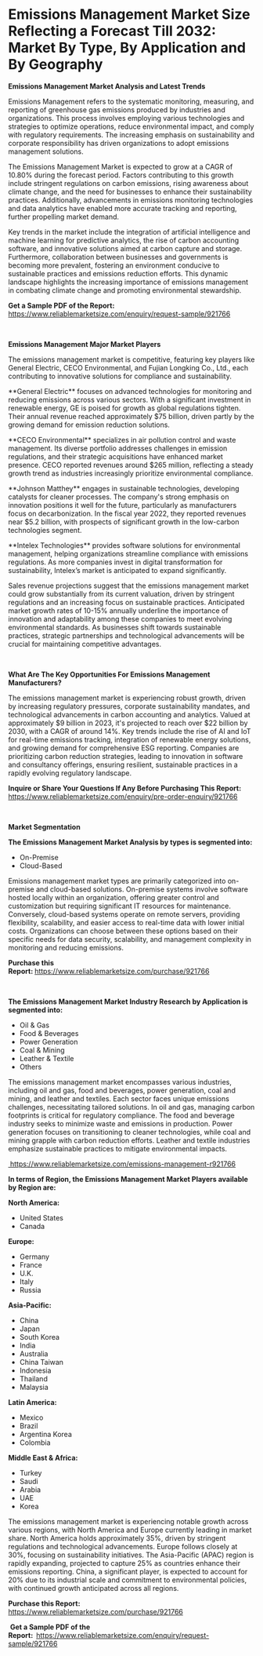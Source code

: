 <p><h1>Emissions Management Market Size Reflecting a Forecast Till 2032: Market By Type, By Application and By Geography</h1></p><p><strong>Emissions Management Market Analysis and Latest Trends</strong></p>
<p><p>Emissions Management refers to the systematic monitoring, measuring, and reporting of greenhouse gas emissions produced by industries and organizations. This process involves employing various technologies and strategies to optimize operations, reduce environmental impact, and comply with regulatory requirements. The increasing emphasis on sustainability and corporate responsibility has driven organizations to adopt emissions management solutions.</p><p>The Emissions Management Market is expected to grow at a CAGR of 10.80% during the forecast period. Factors contributing to this growth include stringent regulations on carbon emissions, rising awareness about climate change, and the need for businesses to enhance their sustainability practices. Additionally, advancements in emissions monitoring technologies and data analytics have enabled more accurate tracking and reporting, further propelling market demand.</p><p>Key trends in the market include the integration of artificial intelligence and machine learning for predictive analytics, the rise of carbon accounting software, and innovative solutions aimed at carbon capture and storage. Furthermore, collaboration between businesses and governments is becoming more prevalent, fostering an environment conducive to sustainable practices and emissions reduction efforts. This dynamic landscape highlights the increasing importance of emissions management in combating climate change and promoting environmental stewardship.</p></p>
<p><strong>Get a Sample PDF of the Report:&nbsp;</strong> <a href="https://www.reliablemarketsize.com/enquiry/request-sample/921766?utm_campaign=2176&utm_medium=2&utm_source=Github&utm_content=ia&utm_term=16042025&utm_id=emissions-management">https://www.reliablemarketsize.com/enquiry/request-sample/921766</a></p>
<p>&nbsp;</p>
<p><strong>Emissions Management Major Market Players</strong></p>
<p><p>The emissions management market is competitive, featuring key players like General Electric, CECO Environmental, and Fujian Longking Co., Ltd., each contributing to innovative solutions for compliance and sustainability.</p><p>**General Electric** focuses on advanced technologies for monitoring and reducing emissions across various sectors. With a significant investment in renewable energy, GE is poised for growth as global regulations tighten. Their annual revenue reached approximately $75 billion, driven partly by the growing demand for emission reduction solutions.</p><p>**CECO Environmental** specializes in air pollution control and waste management. Its diverse portfolio addresses challenges in emission regulations, and their strategic acquisitions have enhanced market presence. CECO reported revenues around $265 million, reflecting a steady growth trend as industries increasingly prioritize environmental compliance.</p><p>**Johnson Matthey** engages in sustainable technologies, developing catalysts for cleaner processes. The company's strong emphasis on innovation positions it well for the future, particularly as manufacturers focus on decarbonization. In the fiscal year 2022, they reported revenues near $5.2 billion, with prospects of significant growth in the low-carbon technologies segment.</p><p>**Intelex Technologies** provides software solutions for environmental management, helping organizations streamline compliance with emissions regulations. As more companies invest in digital transformation for sustainability, Intelex’s market is anticipated to expand significantly.</p><p>Sales revenue projections suggest that the emissions management market could grow substantially from its current valuation, driven by stringent regulations and an increasing focus on sustainable practices. Anticipated market growth rates of 10-15% annually underline the importance of innovation and adaptability among these companies to meet evolving environmental standards. As businesses shift towards sustainable practices, strategic partnerships and technological advancements will be crucial for maintaining competitive advantages.</p></p>
<p>&nbsp;</p>
<p><strong>What Are The Key Opportunities For Emissions Management Manufacturers?</strong></p>
<p><p>The emissions management market is experiencing robust growth, driven by increasing regulatory pressures, corporate sustainability mandates, and technological advancements in carbon accounting and analytics. Valued at approximately $9 billion in 2023, it's projected to reach over $22 billion by 2030, with a CAGR of around 14%. Key trends include the rise of AI and IoT for real-time emissions tracking, integration of renewable energy solutions, and growing demand for comprehensive ESG reporting. Companies are prioritizing carbon reduction strategies, leading to innovation in software and consultancy offerings, ensuring resilient, sustainable practices in a rapidly evolving regulatory landscape.</p></p>
<p><strong>Inquire or Share Your Questions If Any Before Purchasing This Report:</strong> <a href="https://www.reliablemarketsize.com/enquiry/pre-order-enquiry/921766?utm_campaign=2176&utm_medium=2&utm_source=Github&utm_content=ia&utm_term=16042025&utm_id=emissions-management">https://www.reliablemarketsize.com/enquiry/pre-order-enquiry/921766</a></p>
<p>&nbsp;</p>
<p><strong>Market Segmentation</strong></p>
<p><strong>The Emissions Management Market Analysis by types is segmented into:</strong></p>
<p><ul><li>On-Premise</li><li>Cloud-Based</li></ul></p>
<p><p>Emissions management market types are primarily categorized into on-premise and cloud-based solutions. On-premise systems involve software hosted locally within an organization, offering greater control and customization but requiring significant IT resources for maintenance. Conversely, cloud-based systems operate on remote servers, providing flexibility, scalability, and easier access to real-time data with lower initial costs. Organizations can choose between these options based on their specific needs for data security, scalability, and management complexity in monitoring and reducing emissions.</p></p>
<p><strong>Purchase this Report:&nbsp;</strong><a href="https://www.reliablemarketsize.com/purchase/921766?utm_campaign=2176&utm_medium=2&utm_source=Github&utm_content=ia&utm_term=16042025&utm_id=emissions-management">https://www.reliablemarketsize.com/purchase/921766</a></p>
<p>&nbsp;</p>
<p><strong>The Emissions Management Market Industry Research by Application is segmented into:</strong></p>
<p><ul><li>Oil & Gas</li><li>Food & Beverages</li><li>Power Generation</li><li>Coal & Mining</li><li>Leather & Textile</li><li>Others</li></ul></p>
<p><p>The emissions management market encompasses various industries, including oil and gas, food and beverages, power generation, coal and mining, and leather and textiles. Each sector faces unique emissions challenges, necessitating tailored solutions. In oil and gas, managing carbon footprints is critical for regulatory compliance. The food and beverage industry seeks to minimize waste and emissions in production. Power generation focuses on transitioning to cleaner technologies, while coal and mining grapple with carbon reduction efforts. Leather and textile industries emphasize sustainable practices to mitigate environmental impacts.</p></p>
<p><a href="https://www.reliablemarketsize.com/emissions-management-r921766?utm_campaign=2176&utm_medium=2&utm_source=Github&utm_content=ia&utm_term=16042025&utm_id=emissions-management">&nbsp;https://www.reliablemarketsize.com/emissions-management-r921766</a></p>
<p><strong>In terms of Region, the Emissions Management Market Players available by Region are:</strong></p>
<p>
    <p> <strong> North America: </strong>
        <ul>
            <li>United States</li>
            <li>Canada</li>
        </ul>
        </p> 
    <p> <strong> Europe: </strong>
        <ul>
            <li>Germany</li>
            <li>France</li>
            <li>U.K.</li>
            <li>Italy</li>
            <li>Russia</li>
        </ul>
        </p> 
    <p> <strong> Asia-Pacific: </strong>
        <ul>
            <li>China</li>
            <li>Japan</li>
            <li>South Korea</li>
            <li>India</li>
            <li>Australia</li>
            <li>China Taiwan</li>
            <li>Indonesia</li>
            <li>Thailand</li>
            <li>Malaysia</li>
        </ul>
        </p> 
    <p> <strong> Latin America: </strong>
        <ul>
            <li>Mexico</li>
            <li>Brazil</li>
            <li>Argentina Korea</li>
            <li>Colombia</li>
        </ul>
        </p> 
    <p> <strong> Middle East & Africa: </strong>
        <ul>
            <li>Turkey</li>
            <li>Saudi</li>
            <li>Arabia</li>
            <li>UAE</li>
            <li>Korea</li>
        </ul>
    </p>
    </p>
<p><p>The emissions management market is experiencing notable growth across various regions, with North America and Europe currently leading in market share. North America holds approximately 35%, driven by stringent regulations and technological advancements. Europe follows closely at 30%, focusing on sustainability initiatives. The Asia-Pacific (APAC) region is rapidly expanding, projected to capture 25% as countries enhance their emissions reporting. China, a significant player, is expected to account for 20% due to its industrial scale and commitment to environmental policies, with continued growth anticipated across all regions.</p></p>
<p><strong>Purchase this Report: </strong><a href="https://www.reliablemarketsize.com/purchase/921766?utm_campaign=2176&utm_medium=2&utm_source=Github&utm_content=ia&utm_term=16042025&utm_id=emissions-management">https://www.reliablemarketsize.com/purchase/921766</a></p>
<p>&nbsp;<strong>Get a Sample PDF of the Report:&nbsp;&nbsp;</strong><a href="https://www.reliablemarketsize.com/enquiry/request-sample/921766?utm_campaign=2176&utm_medium=2&utm_source=Github&utm_content=ia&utm_term=16042025&utm_id=emissions-management">https://www.reliablemarketsize.com/enquiry/request-sample/921766</a></p>
<p><strong></strong></p>
<p><p></p><p></p><p></p></p>